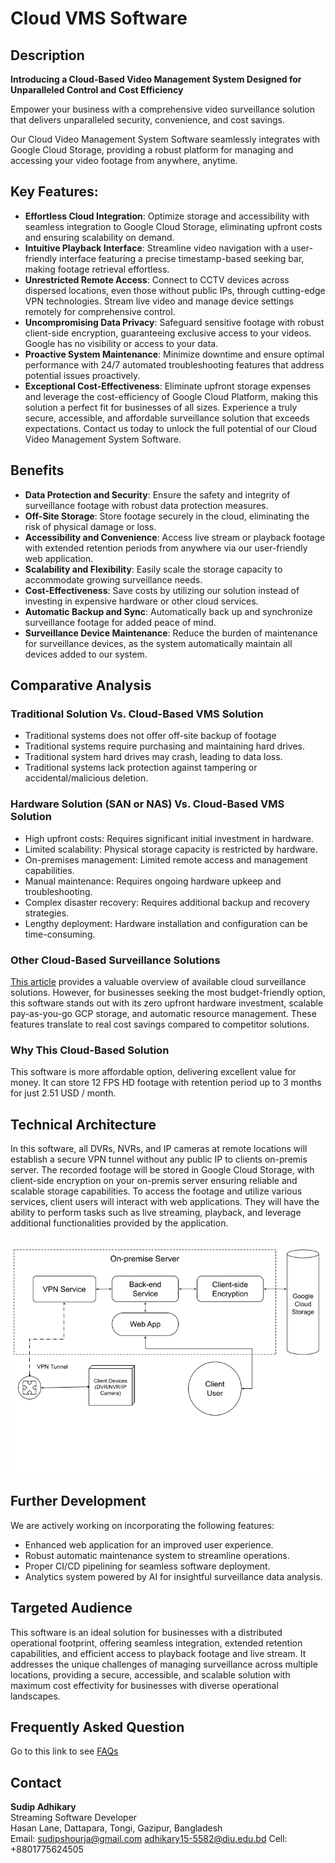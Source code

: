 # Cloud VMS Software

## Description
**Introducing a Cloud-Based Video Management System Designed for Unparalleled Control and Cost Efficiency**

Empower your business with a comprehensive video surveillance solution that delivers unparalleled security, convenience, and cost savings.

Our Cloud Video Management System Software seamlessly integrates with Google Cloud Storage, providing a robust platform for managing and accessing your video footage from anywhere, anytime.

## Key Features:
 - **Effortless Cloud Integration**: Optimize storage and accessibility with seamless integration to Google Cloud Storage, eliminating upfront costs and ensuring scalability on demand.
 - **Intuitive Playback Interface**: Streamline video navigation with a user-friendly interface featuring a precise timestamp-based seeking bar, making footage retrieval effortless.
 - **Unrestricted Remote Access**: Connect to CCTV devices across dispersed locations, even those without public IPs, through cutting-edge VPN technologies. Stream live video and manage device settings remotely for comprehensive control.
 - **Uncompromising Data Privacy**: Safeguard sensitive footage with robust client-side encryption, guaranteeing exclusive access to your videos. Google has no visibility or access to your data.
 - **Proactive System Maintenance**: Minimize downtime and ensure optimal performance with 24/7 automated troubleshooting features that address potential issues proactively.
 - **Exceptional Cost-Effectiveness**: Eliminate upfront storage expenses and leverage the cost-efficiency of Google Cloud Platform, making this solution a perfect fit for businesses of all sizes.
Experience a truly secure, accessible, and affordable surveillance solution that exceeds expectations. Contact us today to unlock the full potential of our Cloud Video Management System Software.

## Benefits
- **Data Protection and Security**: Ensure the safety and integrity of surveillance footage with robust data protection measures.
- **Off-Site Storage**: Store footage securely in the cloud, eliminating the risk of physical damage or loss.
- **Accessibility and Convenience**: Access live stream or playback footage with extended retention periods from anywhere via our user-friendly web application.
- **Scalability and Flexibility**: Easily scale the storage capacity to accommodate growing surveillance needs.
- **Cost-Effectiveness**: Save costs by utilizing our solution instead of investing in expensive hardware or other cloud services.
- **Automatic Backup and Sync**: Automatically back up and synchronize surveillance footage for added peace of mind.
- **Surveillance Device Maintenance**: Reduce the burden of maintenance for surveillance devices, as the system automatically maintain all devices added to our system.

## Comparative Analysis
### Traditional Solution Vs. Cloud-Based VMS Solution
- Traditional systems does not offer off-site backup of footage
- Traditional systems require purchasing and maintaining hard drives.
- Traditional system hard drives may crash, leading to data loss.
- Traditional systems lack protection against tampering or accidental/malicious deletion.

### Hardware Solution (SAN or NAS) Vs. Cloud-Based VMS Solution
 - High upfront costs: Requires significant initial investment in hardware.
 - Limited scalability: Physical storage capacity is restricted by hardware.
 - On-premises management: Limited remote access and management capabilities.
 - Manual maintenance: Requires ongoing hardware upkeep and troubleshooting.
 - Complex disaster recovery: Requires additional backup and recovery strategies.
 - Lengthy deployment: Hardware installation and configuration can be time-consuming.

### Other Cloud-Based Surveillance Solutions
[This article](https://solink.com/resources/cloud-based-video-surveillance-systems/) provides a valuable overview of available cloud surveillance solutions. However, for businesses seeking the most budget-friendly option, this software stands out with its zero upfront hardware investment, scalable pay-as-you-go GCP storage, and automatic resource management. These features translate to real cost savings compared to competitor solutions.

### Why This Cloud-Based Solution
This software is more affordable option, delivering excellent value for money. It can store 12 FPS HD footage with retention period up to 3 months for just 2.51 USD / month.

## Technical Architecture
In this software, all DVRs, NVRs, and IP cameras at remote locations will establish a secure VPN tunnel without any public IP to clients on-premis server. The recorded footage will be stored in Google Cloud Storage, with client-side encryption on your on-premis server ensuring reliable and scalable storage capabilities. To access the footage and utilize various services, client users will interact with web applications. They will have the ability to perform tasks such as live streaming, playback, and leverage additional functionalities provided by the application.

![Technical Architecture](Architecture.png)

## Further Development
We are actively working on incorporating the following features:
- Enhanced web application for an improved user experience.
- Robust automatic maintenance system to streamline operations.
- Proper CI/CD pipelining for seamless software deployment.
- Analytics system powered by AI for insightful surveillance data analysis.

## Targeted Audience
This software is an ideal solution for businesses with a distributed operational footprint, offering seamless integration, extended retention capabilities, and efficient access to playback footage and live stream. It addresses the unique challenges of managing surveillance across multiple locations, providing a secure, accessible, and scalable solution with maximum cost effectivity for businesses with diverse operational landscapes.

## Frequently Asked Question
Go to this link to see [FAQs](FAQs.md)

## Contact
**Sudip Adhikary**  
Streaming Software Developer  
Hasan Lane, Dattapara, Tongi, Gazipur, Bangladesh  
Email: sudipshourja@gmail.com
       adhikary15-5582@diu.edu.bd
Cell: +8801775624505
